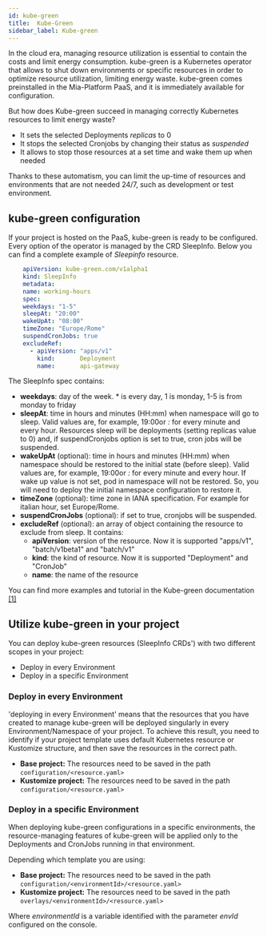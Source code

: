 ```yaml
---
id: kube-green
title:  Kube-Green
sidebar_label: Kube-green
---
```

In the cloud era, managing resource utilization is essential to contain the costs and limit energy consumption. 
kube-green is a Kubernetes operator that allows to shut down environments or specific resources in order to optimize resource utilization, limiting energy waste. kube-green comes preinstalled in the Mia-Platform PaaS, and it is immediately available for configuration.

But how does Kube-green succeed in managing correctly Kubernetes resources to limit energy waste?

- It sets the selected Deployments *replicas* to 0
- It stops the selected Cronjobs by changing their status as *suspended*
- It allows to stop those resources at a set time and wake them up when needed

Thanks to these automatism, you can limit the up-time of resources and environments that are not needed 24/7, such as development or test environment.

## kube-green configuration

If your project is hosted on the PaaS, kube-green is ready to be configured. Every option of the operator is managed by the CRD SleepInfo.
Below you can find a complete example of *Sleepinfo* resource.

```yaml
    apiVersion: kube-green.com/v1alpha1
    kind: SleepInfo
    metadata:
    name: working-hours
    spec:
    weekdays: "1-5"
    sleepAt: "20:00"
    wakeUpAt: "08:00"
    timeZone: "Europe/Rome"
    suspendCronJobs: true
    excludeRef:
      - apiVersion: "apps/v1"
        kind:       Deployment
        name:       api-gateway
```

The SleepInfo spec contains:

- **weekdays**: day of the week. * is every day, 1 is monday, 1-5 is from monday to friday
- **sleepAt**: time in hours and minutes (HH:mm) when namespace will go to sleep. Valid values are, for example, 19:00or *:* for every minute and every hour. Resources sleep will be deployments (setting replicas value to 0) and, if suspendCronjobs option is set to true, cron jobs will be suspended.
- **wakeUpAt** (optional): time in hours and minutes (HH:mm) when namespace should be restored to the initial state (before sleep). Valid values are, for example, 19:00or *:* for every minute and every hour. If wake up value is not set, pod in namespace will not be restored. So, you will need to deploy the initial namespace configuration to restore it.
- **timeZone** (optional): time zone in IANA specification. For example for italian hour, set Europe/Rome.
- **suspendCronJobs** (optional): if set to true, cronjobs will be suspended.
- **excludeRef** (optional): an array of object containing the resource to exclude from sleep. It contains:
    - **apiVersion**: version of the resource. Now it is supported "apps/v1", "batch/v1beta1" and "batch/v1"
    - **kind**: the kind of resource. Now it is supported "Deployment" and "CronJob"
    - **name**: the name of the resource

You can find more examples and tutorial in the Kube-green documentation [[1]](https://kube-green.dev/docs/getting-started/)

## Utilize kube-green in your project

You can deploy kube-green resources (SleepInfo CRDs') with two different scopes in your project:

- Deploy in every Environment
- Deploy in a specific Environment

### Deploy in every Environment

'deploying in every Environment' means that the resources that you have created to manage kube-green will be deployed singularly in every Environment/Namespace of your project.
To achieve this result, you need to identify if your project template uses default Kubernetes resource or Kustomize structure, and then save the resources in the correct path.
- **Base project:** The resources need to be saved in the path `configuration/<resource.yaml>`
- **Kustomize project:** The resources need to be saved in the path `configuration/<resource.yaml>`

### Deploy in a specific Environment

When deploying kube-green configurations in a specific environments, the resource-managing features of kube-green will be applied only to the Deployments and CronJobs running in that environment.

Depending which template you are using:
- **Base project:** The resources need to be saved in the path `configuration/<environmentId>/<resource.yaml>` 
- **Kustomize project:** The resources need to be saved in the path `overlays/<environmentId>/<resource.yaml>`

Where *environmentId* is a variable identified with the parameter *envId* configured on the console. 
